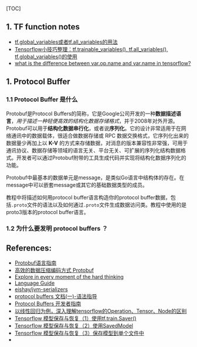 [TOC]

## 1. TF function notes
* [tf.global_variables或者tf.all_variables的用法](https://blog.csdn.net/UESTC_C2_403/article/details/72356235)
* [Tensorflow小技巧整理：tf.trainable_variables(), tf.all_variables(), tf.global_variables()的使用](https://blog.csdn.net/Cerisier/article/details/86523446?utm_medium=distribute.pc_relevant_t0.none-task-blog-BlogCommendFromMachineLearnPai2-1.edu_weight&depth_1-utm_source=distribute.pc_relevant_t0.none-task-blog-BlogCommendFromMachineLearnPai2-1.edu_weight)
* [what is the difference between var.op.name and var.name in tensorflow?](https://stackoverflow.com/questions/38240050/what-is-the-difference-between-var-op-name-and-var-name-in-tensorflow)

## 1. Protocol Buffer

### 1.1 Protocol Buffer 是什么

Protobuf是Protocol Buffers的简称，它是Google公司开发的一种**数据描述语言**，*用于描述一种轻便高效的结构化数据存储格式*，并于2008年对外开源。Protobuf可以用于**结构化数据串行化**，或者说**序列化**。它的设计非常适用于在网络通讯中的数据载体，很适合做数据存储或 RPC 数据交换格式，它序列化出来的数据量少再加上以 **K-V** 的方式来存储数据，对消息的版本兼容性非常强，可用于通讯协议、数据存储等领域的语言无关、平台无关、可扩展的序列化结构数据格式。开发者可以通过Protobuf附带的工具生成代码并实现将结构化数据序列化的功能。

Protobuf中最基本的数据单元是message，是类似Go语言中结构体的存在。在message中可以嵌套message或其它的基础数据类型的成员。

教程中将描述如何用protocol buffer语言构造你的protocol buffer数据，包括`.proto`文件的语法以及如何通过`.proto`文件生成数据访问类。教程中使用的是proto3版本的protocol buffer语言。



### 1.2 为什么要发明 protocol buffers ？

## References:

* [Protobuf语言指南](https://juejin.im/post/6844903942170624008)
* [高效的数据压缩编码方式 Protobuf](https://halfrost.com/protobuf_encode/)
* [Explore in every moment of the hard thinking](https://halfrost.com/)
* [Language Guide](https://developers.google.com/protocol-buffers/docs/overview)
* [eishay/jvm-serializers](https://github.com/eishay/jvm-serializers/wiki)
* [protocol buffers 文档(一)-语法指导](https://www.cnblogs.com/WindSun/p/12536229.html)
* [Protocol Buffers 开发者指南](https://phenix3443.github.io/notebook/protobuf/proto2-language-guide.html)
* [以线性回归为例，深入理解tensorflow的Operation、Tensor、Node的区别](https://www.codenong.com/cs105854164/)
* [Tensorflow 模型保存与恢复（1）使用tf.train.Saver()](https://blog.csdn.net/JerryZhang__/article/details/85042426)
* [Tensorflow 模型保存与恢复（2）使用SavedModel](https://blog.csdn.net/JerryZhang__/article/details/85058005)
* [Tensorflow 模型保存与恢复（3）保存模型到单个文件中](https://blog.csdn.net/JerryZhang__/article/details/85082169)
* []()



